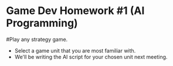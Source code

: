 # Game Dev Homework #1 (AI Programming)
#Play any strategy game.
* Select a game unit that you are most familiar with.
* We'll be writing the AI script for your chosen unit next meeting.
